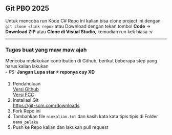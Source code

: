 ## Git PBO 2025

Untuk mencoba run Kode C# Repo ini kalian bisa clone project ini dengan `git clone <link repo>` atau Download dengan tekan tombol **Code** -> **Download ZIP** atau **Clone di Visual Studio**, kemudian run kek biasa :v

---


### Tugas buat yang maw maw ajah
Mencoba melakukan contribution di Github, berikut beberapa step yang harus kalian lakukan  
_\- PS:_ **Jangan Lupa star ⭐ reponya cuy XD**
1. Pendahuluan   
  [Versi Github](https://github.blog/developer-skills/github/beginners-guide-to-github-creating-a-pull-request/)  
  [Versi FCC](https://www.freecodecamp.org/news/how-to-make-your-first-pull-request-on-github-3/)
3. Installasi Git  
  https://git-scm.com/downloads
4. Fork Repo ini
5. Tambahkan file `nimkalian.txt` dan kasih kata kata tipis tipis di Folder `nama_pelaku`
6. Push ke Repo kalian dan lakukan pull request  
